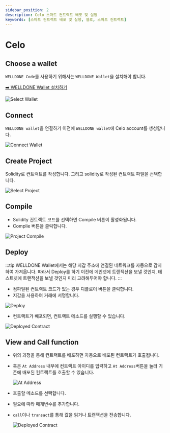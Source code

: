 ```yaml
---
sidebar_position: 2
description: Celo 스마트 컨트랙트 배포 및 실행
keywords: [스마트 컨트랙트 배포 및 실행, 셀로, 스마트 컨트랙트]
---
```


# Celo

## Choose a wallet

`WELLDONE Code`를 사용하기 위해서는 `WELLDONE Wallet`을 설치해야 합니다.

[➡️ WELLDONE Wallet 설치하기](https://chrome.google.com/webstore/detail/welldone-wallet/bmkakpenjmcpfhhjadflneinmhboecjf?hl=ko)

![Select Wallet](img/select-wallet.png?raw=true 'Select Wallet')

## Connect

`WELLDONE wallet`을 연결하기 이전에 `WELLDONE wallet`에 Celo account를 생성합니다.

![Connect Wallet](img/select-wallet-celo.png?raw=true 'Connect Wallet')

## Create Project

Solidity로 컨트랙트를 작성합니다. 그리고 solidity로 작성된 컨트랙트 파일을 선택합니다.

![Select Project](img/create-project-celo.png?raw=true 'Select Project')

## Compile

- Solidity 컨트랙트 코드를 선택하면 Compile 버튼이 활성화됩니다.
- Complie 버튼을 클릭합니다.

![Project Compile](img/compile-celo.png?raw=true 'Project Compile')

## Deploy

:::tip
WELLDONE Wallet에서는 해당 지갑 주소에 연결된 네트워크를 자동으로 감지하여 가져옵니다. 따라서 Deploy를 하기 이전에 메인넷에 트랜잭션을 보낼 것인지, 테스트넷에 트랜잭션을 보낼 것인지 미리 고려해두어야 합니다.
:::

- 컴파일된 컨트랙트 코드가 있는 경우 디플로이 버튼을 클릭합니다.
- 지갑을 사용하여 거래에 서명합니다.

![Deploy](img/deploy-celo.png?raw=true 'Deploy')

- 컨트랙트가 배포되면, 컨트랙트 메소드를 실행할 수 있습니다.

![Deployed Contract](img/call_view_celo.png?raw=true 'Deployed Contract')

## View and Call function

- 위의 과정을 통해 컨트랙트를 배포하면 자동으로 배포된 컨트랙트가 호출됩니다.
- 혹은 `At Address` 내부에 컨트랙트 아이디를 입력하고 `At Address`버튼을 눌러 기존에 배포된 컨트랙트를 호출할 수 있습니다.

  ![At Address](img/contract_address.png?raw=true 'At Address')

- 호출할 메소드를 선택합니다.
- 필요에 따라 매개변수를 추가합니다.
- `call`이나 `transact`를 통해 값을 읽거나 트랜잭션을 전송합니다.

  ![Deployed Contract](img/call_view_celo.png?raw=true 'Deployed Contract')
